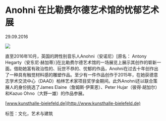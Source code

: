 # Anohni 在比勒费尔德艺术馆的忧郁艺术展

29.09.2016

![](/sites/default/files/styles/image_carousel_mobile/public/from_prestige/prestige-anohni_antony-hegarty_kunsthalle-bielefeld_a.jpg?itok=4dBF8HJw)

直至2016年10月，英国的跨性别音乐人Anohni（安诺尼）\[原名： Antony Hegarty（安东尼·赫加蒂）\]在比勒费尔德艺术馆的一场展览上展示其创作的崭新一面。借助她富有政治性的、玩世不恭的、忧郁的作品，Anohni在过去十年创作出了一种具有触觉材料感的雕塑作品。至少有一件作品创作于2015年，在她获德意志学术交流中心（DAAD）柏林艺术家项目奖学金期间。此外Anohni还以联合策展人的身份挑选了James Elaine（詹姆斯·伊莱恩）、Peter Hujar（彼得·胡加尔）和Kazuo Ohno（大野一雄）的作品参展。

[www.kunsthalle-bielefeld.de](http://www.kunsthalle-bielefeld.de)

标签：文化，艺术与建筑

